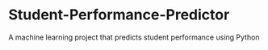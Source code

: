 # Student-Performance-Predictor
A machine learning project that predicts student performance using Python
